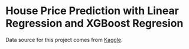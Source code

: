 # House Price Prediction with Linear Regression and XGBoost Regresion

Data source for this project comes from [Kaggle](https://www.kaggle.com/c/house-prices-advanced-regression-techniques/data).

